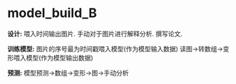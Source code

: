 # model_build_B

**设计:**
喂入时间输出图片. 手动对于图片进行解释分析. 撰写论文.

**训练模型:**
图片的序号最为时间戳喂入模型(作为模型输入数据)
读图->转数组->变形喂入模型(作为模型输出数据)

**预测:**
模型预测->数组->变形->图->手动分析